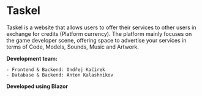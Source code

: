 # Taskel
Taskel is a website that allows users to offer their services to other users in exchange for credits (Platform currency).
The platform mainly focuses on the game developer scene, offering space to advertise your services in terms of Code, Models, Sounds, Music and Artwork. 

**Development team:** 

    - Frontend & Backend: Ondřej Kačírek
    - Database & Backend: Anton Kalashnikov

**Developed using Blazor**
